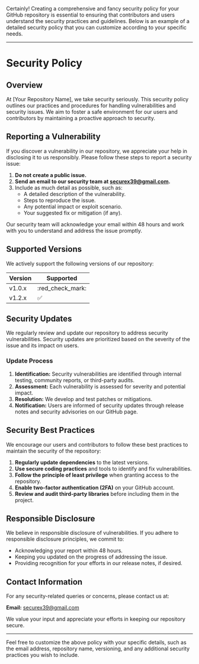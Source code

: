 Certainly! Creating a comprehensive and fancy security policy for your GitHub repository is essential to ensuring that contributors and users understand the security practices and guidelines. Below is an example of a detailed security policy that you can customize according to your specific needs.

---

# Security Policy

## Overview

At [Your Repository Name], we take security seriously. This security policy outlines our practices and procedures for handling vulnerabilities and security issues. We aim to foster a safe environment for our users and contributors by maintaining a proactive approach to security.

## Reporting a Vulnerability

If you discover a vulnerability in our repository, we appreciate your help in disclosing it to us responsibly. Please follow these steps to report a security issue:

1. **Do not create a public issue.**
2. **Send an email to our security team at [securex39@gmail.com](mailto:securex39@gmail.com).**
3. Include as much detail as possible, such as:
   - A detailed description of the vulnerability.
   - Steps to reproduce the issue.
   - Any potential impact or exploit scenario.
   - Your suggested fix or mitigation (if any).

Our security team will acknowledge your email within 48 hours and work with you to understand and address the issue promptly.

## Supported Versions

We actively support the following versions of our repository:

| Version | Supported          |
|---------|--------------------|
| v1.0.x  | :red_check_mark: |
| v1.2.x  | :white_check_mark: |

## Security Updates

We regularly review and update our repository to address security vulnerabilities. Security updates are prioritized based on the severity of the issue and its impact on users.

### Update Process

1. **Identification:** Security vulnerabilities are identified through internal testing, community reports, or third-party audits.
2. **Assessment:** Each vulnerability is assessed for severity and potential impact.
3. **Resolution:** We develop and test patches or mitigations.
4. **Notification:** Users are informed of security updates through release notes and security advisories on our GitHub page.

## Security Best Practices

We encourage our users and contributors to follow these best practices to maintain the security of the repository:

1. **Regularly update dependencies** to the latest versions.
2. **Use secure coding practices** and tools to identify and fix vulnerabilities.
3. **Follow the principle of least privilege** when granting access to the repository.
4. **Enable two-factor authentication (2FA)** on your GitHub account.
5. **Review and audit third-party libraries** before including them in the project.

## Responsible Disclosure

We believe in responsible disclosure of vulnerabilities. If you adhere to responsible disclosure principles, we commit to:

- Acknowledging your report within 48 hours.
- Keeping you updated on the progress of addressing the issue.
- Providing recognition for your efforts in our release notes, if desired.

## Contact Information

For any security-related queries or concerns, please contact us at:

**Email:** [securex39@gmail.com](mailto:securex39@gmail.com)

We value your input and appreciate your efforts in keeping our repository secure.

---

Feel free to customize the above policy with your specific details, such as the email address, repository name, versioning, and any additional security practices you wish to include.
